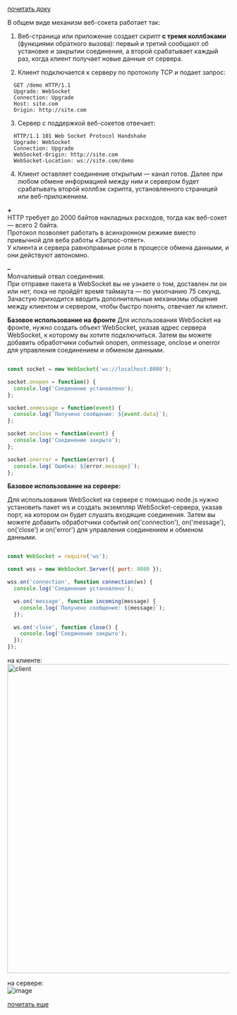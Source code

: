 [почитать доку](https://learn.javascript.ru/websockets)  
  
В общем виде механизм веб-сокета работает так:  
  
1. Веб-страница или приложение создает скрипт **с тремя коллбэками** (функциями обратного вызова):
   первый и третий сообщают об установке и закрытии соединения, а второй срабатывает каждый раз, когда клиент получает новые данные от сервера.
  
3. Клиент подключается к серверу по протоколу TCP и подает запрос:
```
  GET /demo HTTP/1.1
  Upgrade: WebSocket
  Connection: Upgrade
  Host: site.com
  Origin: http://site.com
```
  
3. Сервер с поддержкой веб-сокетов отвечает:
```
  HTTP/1.1 101 Web Socket Protocol Handshake
  Upgrade: WebSocket
  Connection: Upgrade
  WebSocket-Origin: http://site.com
  WebSocket-Location: ws://site.com/demo
```
  
4. Клиент оставляет соединение открытым — канал готов. Далее при любом обмене информацией между ним и сервером будет срабатывать второй коллбэк скрипта, установленного страницей или веб-приложением.
  
**+**  
  HTTP требует до 2000 байтов накладных расходов, тогда как веб-сокет — всего 2 байта.  
  Протокол позволяет работать в асинхронном режиме вместо привычной для веба работы «Запрос-ответ».  
  У клиента и сервера равноправные роли в процессе обмена данными, и они действуют автономно.  

  **–**  
  Молчаливый отвал соединения.  
  При отправке пакета в WebSocket вы не узнаете о том, доставлен ли он или нет, пока не пройдёт время таймаута — по умолчанию 75 секунд.  
  Зачастую приходится вводить дополнительные механизмы общения между клиентом и сервером, чтобы быстро понять, отвечает ли клиент.  

  **Базовое использование на фронте**
Для использования WebSocket на фронте, нужно создать объект WebSocket, указав адрес сервера WebSocket, к которому вы хотите подключиться. Затем вы можете добавить обработчики событий onopen, onmessage, onclose и onerror для управления соединением и обменом данными.  
  
  ```javascript

  const socket = new WebSocket('ws://localhost:8080');
  
  socket.onopen = function() {
    console.log('Соединение установлено');
  };
  
  socket.onmessage = function(event) {
    console.log(`Получено сообщение: ${event.data}`);
  };
  
  socket.onclose = function(event) {
    console.log('Соединение закрыто');
  };
  
  socket.onerror = function(error) {
    console.log(`Ошибка: ${error.message}`);
  };

```

  **Базовое использование на сервере:**  
    
  Для использования WebSocket на сервере с помощью node.js нужно установить пакет ws и создать экземпляр WebSocket-сервера, указав порт, на котором он будет слушать входящие соединения. Затем вы можете добавить обработчики событий on('connection'), on('message'), on('close') и on('error') для управления соединением и обменом данными.  
  
```javascript

const WebSocket = require('ws');

const wss = new WebSocket.Server({ port: 8080 });

wss.on('connection', function connection(ws) {
  console.log('Соединение установлено');

  ws.on('message', function incoming(message) {
    console.log(`Получено сообщение: ${message}`);
  });

  ws.on('close', function close() {
    console.log('Соединение закрыто');
  });
});

```
  
   
на клиенте:  
<img src="https://github.com/Highflyingexpress/fe-themes/assets/107925514/8493542c-079f-4334-b710-a7819638b777" width=700 alt="client">

на сервере:  
![image](https://github.com/Highflyingexpress/fe-themes/assets/107925514/d4aafad7-c618-41b1-9b60-de5e6ffbd5ed)

[почитать еще](https://habr.com/ru/articles/727696/)


     
